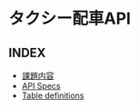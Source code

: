 # タクシー配車API

## INDEX

- [課題内容](./docs/requirement.md)
- [API Specs](./docs/api_specs.md)
- [Table definitions](./docs/table_definitions.md)
